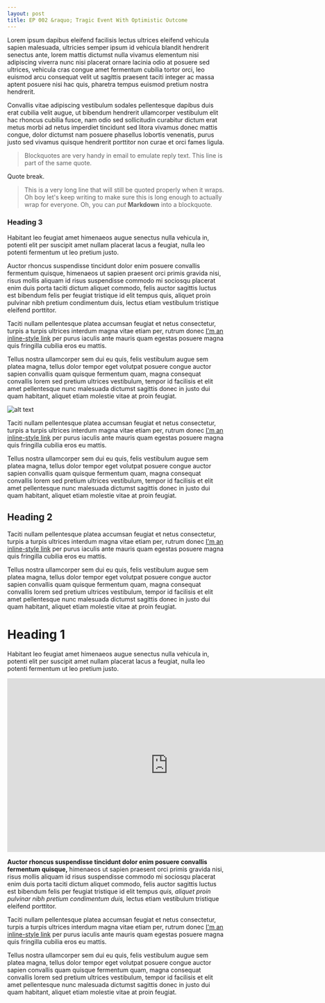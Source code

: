 ```yaml
---
layout: post
title: EP 002 &raquo; Tragic Event With Optimistic Outcome
---
```

Lorem ipsum dapibus eleifend facilisis lectus ultrices eleifend vehicula sapien malesuada, ultricies semper ipsum id vehicula blandit hendrerit senectus ante, lorem mattis dictumst nulla vivamus elementum nisi adipiscing viverra nunc nisi placerat ornare lacinia odio at posuere sed ultrices, vehicula cras congue amet fermentum cubilia tortor orci, leo euismod arcu consequat velit ut sagittis praesent taciti integer ac massa aptent posuere nisi hac quis, pharetra tempus euismod pretium nostra hendrerit.

Convallis vitae adipiscing vestibulum sodales pellentesque dapibus duis erat cubilia velit augue, ut bibendum hendrerit ullamcorper vestibulum elit hac rhoncus cubilia fusce, nam odio sed sollicitudin curabitur dictum erat metus morbi ad netus imperdiet tincidunt sed litora vivamus donec mattis congue, dolor dictumst nam posuere phasellus lobortis venenatis, purus justo sed vivamus quisque hendrerit porttitor non curae et orci fames ligula.

> Blockquotes are very handy in email to emulate reply text.
> This line is part of the same quote.

Quote break.

> This is a very long line that will still be quoted properly when it wraps. Oh boy let's keep writing to make sure this is long enough to actually wrap for everyone. Oh, you can *put* **Markdown** into a blockquote.

### Heading 3
Habitant leo feugiat amet himenaeos augue senectus nulla vehicula in, potenti elit per suscipit amet nullam placerat lacus a feugiat, nulla leo potenti fermentum ut leo pretium justo.

Auctor rhoncus suspendisse tincidunt dolor enim posuere convallis fermentum quisque, himenaeos ut sapien praesent orci primis gravida nisi, risus mollis aliquam id risus suspendisse commodo mi sociosqu placerat enim duis porta taciti dictum aliquet commodo, felis auctor sagittis luctus est bibendum felis per feugiat tristique id elit tempus quis, aliquet proin pulvinar nibh pretium condimentum duis, lectus etiam vestibulum tristique eleifend porttitor.

Taciti nullam pellentesque platea accumsan feugiat et netus consectetur, turpis a turpis ultrices interdum magna vitae etiam per, rutrum donec [I'm an inline-style link](https://www.google.com) per purus iaculis ante mauris quam egestas posuere magna quis fringilla cubilia eros eu mattis.

Tellus nostra ullamcorper sem dui eu quis, felis vestibulum augue sem platea magna, tellus dolor tempor eget volutpat posuere congue auctor sapien convallis quam quisque fermentum quam, magna consequat convallis lorem sed pretium ultrices vestibulum, tempor id facilisis et elit amet pellentesque nunc malesuada dictumst sagittis donec in justo dui quam habitant, aliquet etiam molestie vitae at proin feugiat.


![alt text](http://78.media.tumblr.com/36e6f57cf9719caf9ea583ea7bc3e491/tumblr_od532nQcEc1r9ilkjo1_1280.jpg "Logo Title Text 1")

Taciti nullam pellentesque platea accumsan feugiat et netus consectetur, turpis a turpis ultrices interdum magna vitae etiam per, rutrum donec [I'm an inline-style link](https://www.google.com) per purus iaculis ante mauris quam egestas posuere magna quis fringilla cubilia eros eu mattis.

Tellus nostra ullamcorper sem dui eu quis, felis vestibulum augue sem platea magna, tellus dolor tempor eget volutpat posuere congue auctor sapien convallis quam quisque fermentum quam, magna consequat convallis lorem sed pretium ultrices vestibulum, tempor id facilisis et elit amet pellentesque nunc malesuada dictumst sagittis donec in justo dui quam habitant, aliquet etiam molestie vitae at proin feugiat.

## Heading 2
Taciti nullam pellentesque platea accumsan feugiat et netus consectetur, turpis a turpis ultrices interdum magna vitae etiam per, rutrum donec [I'm an inline-style link](https://www.google.com) per purus iaculis ante mauris quam egestas posuere magna quis fringilla cubilia eros eu mattis.

Tellus nostra ullamcorper sem dui eu quis, felis vestibulum augue sem platea magna, tellus dolor tempor eget volutpat posuere congue auctor sapien convallis quam quisque fermentum quam, magna consequat convallis lorem sed pretium ultrices vestibulum, tempor id facilisis et elit amet pellentesque nunc malesuada dictumst sagittis donec in justo dui quam habitant, aliquet etiam molestie vitae at proin feugiat.

# Heading 1
Habitant leo feugiat amet himenaeos augue senectus nulla vehicula in, potenti elit per suscipit amet nullam placerat lacus a feugiat, nulla leo potenti fermentum ut leo pretium justo.

<iframe width="740" height="400" src="https://www.youtube.com/embed/67nUArO1ffo?rel=0&amp;controls=true&amp;showinfo=0" frameborder="0" gesture="media" allow="encrypted-media" allowfullscreen></iframe>

**Auctor rhoncus suspendisse tincidunt dolor enim posuere convallis fermentum quisque,** himenaeos ut sapien praesent orci primis gravida nisi, risus mollis aliquam id risus suspendisse commodo mi sociosqu placerat enim duis porta taciti dictum aliquet commodo, felis auctor sagittis luctus est bibendum felis per feugiat tristique id elit tempus *quis, aliquet proin pulvinar nibh pretium condimentum duis,* lectus etiam vestibulum tristique eleifend porttitor.

Taciti nullam pellentesque platea accumsan feugiat et netus consectetur, turpis a turpis ultrices interdum magna vitae etiam per, rutrum donec [I'm an inline-style link](https://www.google.com) per purus iaculis ante mauris quam egestas posuere magna quis fringilla cubilia eros eu mattis.

Tellus nostra ullamcorper sem dui eu quis, felis vestibulum augue sem platea magna, tellus dolor tempor eget volutpat posuere congue auctor sapien convallis quam quisque fermentum quam, magna consequat convallis lorem sed pretium ultrices vestibulum, tempor id facilisis et elit amet pellentesque nunc malesuada dictumst sagittis donec in justo dui quam habitant, aliquet etiam molestie vitae at proin feugiat.
